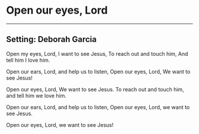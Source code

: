 # Open our eyes, Lord

***

## Setting: Deborah Garcia

Open my eyes, Lord,
I want to see Jesus,
To reach out and touch him,
And tell him I love him.

Open our ears, Lord,
and help us to listen,
Open our eyes, Lord,
We want to see Jesus!

Open our eyes, Lord,
We want to see Jesus.
To reach out and touch him,
and tell him we love him.

Open our ears, Lord,
and help us to listen,
Open our eyes, Lord,
we want to see Jesus.

Open our eyes, Lord,
we want to see Jesus!